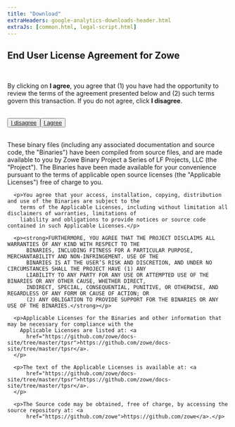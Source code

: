 ```yaml
---
title: "Download"
extraHeaders: google-analytics-downloads-header.html
extraJs: [common.html, legal-script.html]
---
```

<section class="whitebackground">
  <h2 id="download_file_message"></h2>
  <h1 class="title">End User License Agreement for Zowe</h1>
  <br>
  <p><a id="legaltop"></a>By clicking on <b>I agree</b>, you agree that (1) you have had the opportunity to review the terms of the agreement presented below and (2) such terms govern this transaction. If you do not agree, click <b>I disagree</b>.
  </p>
  <br>
  <button class="legalbutton"><a href="/">I disagree</a></button><button class="legalbutton"><a id="download_button" href="post_download.html">I agree</a></button><br>
  <br>
    <div id="legal">
      <p>These binary files (including any associated documentation and source code, the &quot;Binaries&quot;) have been compiled from source files, and are made available to you by Zowe Binary Project a Series of LF Projects, LLC (the &quot;Project&quot;). The Binaries have been made available for your convenience pursuant to the terms of applicable open source licenses (the &quot;Applicable Licenses&quot;) free of charge to you.</p>

      <p>You agree that your access, installation, copying, distribution and use of the Binaries are subject to the
        terms of the Applicable Licenses, including without limitation all disclaimers of warranties, limitations of
        liability and obligations to provide notices or source code contained in such Applicable Licenses.</p>

      <p><strong>FURTHERMORE, YOU AGREE THAT THE PROJECT DISCLAIMS ALL WARRANTIES OF ANY KIND WITH RESPECT TO THE
          BINARIES, INCLUDING FITNESS FOR A PARTICULAR PURPOSE, MERCHANTABILITY AND NON-INFRINGEMENT. USE OF THE
          BINARIES IS AT THE USER’S RISK AND DISCRETION, AND UNDER NO CIRCUMSTANCES SHALL THE PROJECT HAVE (1) ANY
          LIABILITY TO ANY PARTY FOR ANY USE OR ATTEMPTED USE OF THE BINARIES OR ANY OTHER CAUSE, WHETHER DIRECT,
          INDIRECT, SPECIAL, CONSEQUENTIAL, PUNITIVE, OR OTHERWISE, AND REGARDLESS OF ANY FORM OR CAUSE OF ACTION; OR
          (2) ANY OBLIGATION TO PROVIDE SUPPORT FOR THE BINARIES OR ANY USE OF THE BINARIES.</strong></p>

      <p>Applicable Licenses for the Binaries and other information that may be necessary for compliance with the
        Applicable Licenses are listed at: <a
          href="https://github.com/zowe/docs-site/tree/master/tpsr">https://github.com/zowe/docs-site/tree/master/tpsr</a>.
      </p>

      <p>The text of the Applicable Licenses is available at: <a
          href="https://github.com/zowe/docs-site/tree/master/tpsr">https://github.com/zowe/docs-site/tree/master/tpsr</a>.
      </p>

      <p>The Source code may be obtained, free of charge, by accessing the source repository at: <a
          href="https://github.com/zowe">https://github.com/zowe</a>.</p>
  </div>
</section>

